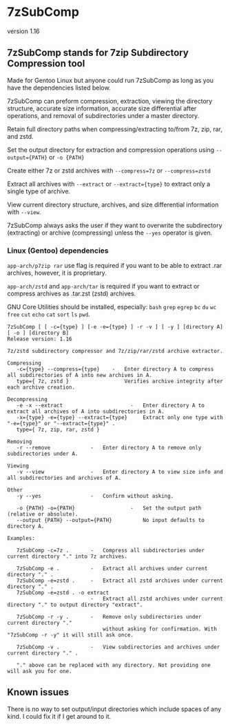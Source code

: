 # 7zSubComp
version 1.16

## 7zSubComp stands for 7zip Subdirectory Compression tool
Made for Gentoo Linux but anyone could run 7zSubComp as long as you have the dependencies listed below.

7zSubComp can preform compression, extraction, viewing the directory structure, accurate size information, accurate size differential after operations, and removal of subdirectories under a master directory. 

Retain full directory paths when compressing/extracting to/from 7z, zip, rar, and zstd.

Set the output directory for extraction and compression operations using ```--output={PATH}``` or ```-o {PATH}```

Create either 7z or zstd archives with ```--compress=7z``` or ```--compress=zstd```

Extract all archives with ```--extract``` or ```--extract={type}``` to extract only a single type of archive.

View current directory structure, archives, and size differential information with ```--view```.

7zSubComp always asks the user if they want to overwrite the subdirectory (extracting) or archive (compressing) unless the ```--yes``` operator is  given.

### Linux (Gentoo) dependencies
```app-arch/p7zip rar``` use flag is required if you want to be able to extract .rar archives, however, it is proprietary.

```app-arch/zstd``` and ```app-arch/tar``` is required if you want to extract or compress archives as .tar.zst (zstd) archives. 

GNU Core Utilities should be installed, especially: ```bash``` ```grep``` ```egrep``` ```bc``` ```du``` ```wc``` ```free``` ```cut``` ```echo``` ```cat``` ```sort``` ```ls``` ```pwd```.

```
7zSubComp [ [ -c={type} ] [-e -e={type} ] -r -v ] [ -y ] [directory A] [ -o ] [directory B]
Release version: 1.16

7z/zstd subdirectory compressor and 7z/zip/rar/zstd archive extractor.

Compressing
   -c={type} --compress={type}    -   Enter directory A to compress all subdirectories of A into new archives in A.
   type={ 7z, zstd }                  Verifies archive integrity after each archive creation.

Decompressing
   -e -x --extract                      -   Enter directory A to extract all archives of A into subdirectories in A.
   -x={type} -e={type} --extract={type}     Extract only one type with "-e={type}" or "--extract={type}" .
   type={ 7z, zip, rar, zstd }

Removing
   -r --remove             -   Enter directory A to remove only subdirectories under A.

Viewing
   -v --view               -   Enter directory A to view size info and all subdirectories and archives of A.

Other
   -y --yes                -   Confirm without asking.

   -o {PATH} -o={PATH}                  -   Set the output path (relative or absolute).
   --output {PATH} --output={PATH}          No input defaults to directory A.

Examples:

   7zSubComp -c=7z .       -   Compress all subdirectories under current directory "." into 7z archives.

   7zSubComp -e .          -   Extract all archives under current directory "." .
   7zSubComp -e=zstd .     -   Extract all zstd archives under current directory "." .
   7zSubComp -e=zstd . -o extract
                           -   Extract all zstd archives under current directory "." to output directory "extract".

   7zSubComp -r -y .       -   Remove only subdirectories under current directory "."
                               without asking for confirmation. With "7zSubComp -r -y" it will still ask once.

   7zSubComp -v .          -   View subdirectories and archives under current directory "." .

   "." above can be replaced with any directory. Not providing one will ask you for one.

```
## Known issues
There is no way to set output/input directories which include spaces of any kind. I could fix it if I get around to it. 
